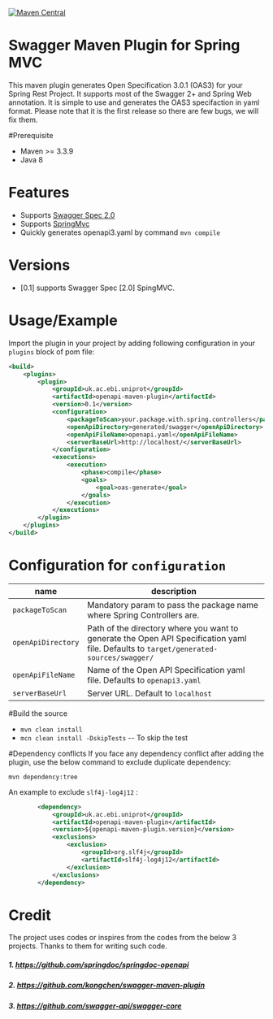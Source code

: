 [![Maven Central](https://maven-badges.herokuapp.com/maven-central/uk.ac.ebi.uniprot/openapi-maven-plugin/badge.svg?style=plastic)](https://maven-badges.herokuapp.com/maven-central/uk.ac.ebi.uniprot/openapi-maven-plugin)

# Swagger Maven Plugin for Spring MVC

This maven plugin generates Open Specification 3.0.1 (OAS3) for your Spring Rest Project. It supports most of the Swagger 2+ and Spring Web annotation. It is simple to use and generates the OAS3 specifaction in yaml format. Please note that it is the first release so there are few bugs, we will fix them.    

#Prerequisite
* Maven >= 3.3.9
* Java 8

# Features

* Supports [Swagger Spec 2.0](https://github.com/swagger-api/swagger-spec/blob/master/versions/2.0.md)
* Supports [SpringMvc](http://docs.spring.io/spring/docs/current/spring-framework-reference/html/mvc.html)
* Quickly generates  openapi3.yaml by command `mvn compile`

# Versions
- [0.1] supports Swagger Spec [2.0] SpingMVC.


# Usage/Example
Import the plugin in your project by adding following configuration in your `plugins` block of pom file:


```xml
<build>
    <plugins>
        <plugin>
            <groupId>uk.ac.ebi.uniprot</groupId>
            <artifactId>openapi-maven-plugin</artifactId>
            <version>0.1</version>
            <configuration>
                <packageToScan>your.package.with.spring.controllers</packageToScan>
                <openApiDirectory>generated/swagger</openApiDirectory>
                <openApiFileName>openapi.yaml</openApiFileName>
                <serverBaseUrl>http://localhost/</serverBaseUrl>
            </configuration>
            <executions>
                <execution>
                    <phase>compile</phase>
                    <goals>
                        <goal>oas-generate</goal>
                    </goals>
                </execution>
            </executions>
        </plugin>
    </plugins>
</build>
```

# Configuration for `configuration`

| **name** | **description** |
|------------------------|------------------------------------------------------------------------------------------------------------------------------------------------------------------------------------------------------------------------------|
| `packageToScan` | Mandatory param to pass the package name where Spring Controllers are.  |
| `openApiDirectory` | Path of the directory where you want to generate the Open API Specification yaml file. Defaults to `target/generated-sources/swagger/` |
| `openApiFileName` | Name of the Open API Specification yaml file. Defaults to `openapi3.yaml` |
| `serverBaseUrl` | Server URL. Default to `localhost` |

#Build the source 
* `mvn clean install`
* `mcn clean install -DskipTests` -- To skip the test

#Dependency conflicts 
If you face any dependency conflict after adding the plugin, use the below command to exclude duplicate dependency:

`mvn dependency:tree`

An example to exclude `slf4j-log4j12` :

```xml
        <dependency>
            <groupId>uk.ac.ebi.uniprot</groupId>
            <artifactId>openapi-maven-plugin</artifactId>
            <version>${openapi-maven-plugin.version}</version>
            <exclusions>
                <exclusion>
                    <groupId>org.slf4j</groupId>
                    <artifactId>slf4j-log4j12</artifactId>
                </exclusion>
            </exclusions>
        </dependency>
```

# Credit
The project uses codes or inspires from the codes from the below 3 projects. Thanks to them for writing such code.

##### 1.  https://github.com/springdoc/springdoc-openapi
##### 2.  https://github.com/kongchen/swagger-maven-plugin
##### 3.  https://github.com/swagger-api/swagger-core


